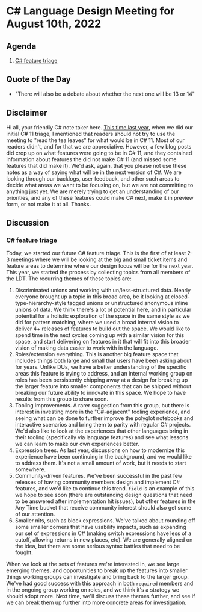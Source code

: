 # C# Language Design Meeting for August 10th, 2022

## Agenda

1. [C# feature triage](#c-feature-triage)

## Quote of the Day

- "There will also be a debate about whether the next one will be 13 or 14"

## Disclaimer

Hi all, your friendly C# note taker here. [This time last year](https://github.com/dotnet/csharplang/blob/main/meetings/2021/LDM-2021-08-30.md#discussion), when we did
our initial C# 11 triage, I mentioned that readers should not try to use the meeting to "read the tea leaves" for what would be in C# 11. Most of our readers didn't, and
for that we are appreciative. However, a few blog posts did crop up on what features were going to be in C# 11, and they contained information about features the did not
make C# 11 (and missed some features that did make it). We'd ask, again, that you please not use these notes as a way of saying what will be in the next version of C#.
We are looking through our backlogs, user feedback, and other such areas to decide what areas we want to be focusing on, but we are not committing to anything just yet.
We are merely trying to get an understanding of our priorities, and any of these features could make C# next, make it in preview form, or not make it at all. Thanks.

## Discussion

### C# feature triage

Today, we started our future C# feature triage. This is the first of at least 2-3 meetings where we will be looking at the big and small ticket items and feature areas
to determine where our design focus will be for the next year. This year, we started the process by collecting topics from all members of the LDT. The recurring themes
of these topics are:

1. Discriminated unions and working with un/less-structured data. Nearly everyone brought up a topic in this broad area, be it looking at closed-type-hierarchy-style
tagged unions or unstructured anonymous inline unions of data. We think there's a lot of potential here, and in particular potential for a holistic exploration of the
space in the same style as we did for pattern matching, where we used a broad internal vision to deliver 4+ releases of features to build out the space. We would like
to spend time in the next cycles coming up with a similar vision for this space, and start delivering on features in it that will fit into this broader vision of making
data easier to work with in the language.
2. Roles/extension everything. This is another big feature space that includes things both large and small that users have been asking about for years. Unlike DUs, we
have a better understanding of the specific areas this feature is trying to address, and an internal working group on roles has been persistently chipping away at a
design for breaking up the larger feature into smaller components that can be shipped without breaking our future ability to innovate in this space. We hope to have
results from this group to share soon.
3. Tooling improvements. A rarer suggestion from this group, but there is interest in investing more in the "C#-adjacent" tooling experience, and seeing what can be
done to further improve the polyglot notebooks and interactive scenarios and bring them to parity with regular C# projects. We'd also like to look at the experiences
that other languages bring in their tooling (specifically via language features) and see what lessons we can learn to make our own experiences better.
4. Expression trees. As last year, discussions on how to modernize this experience have been continuing in the background, and we would like to address them. It's not
a small amount of work, but it needs to start somewhere.
5. Community-driven features. We've been successful in the past few releases of having community members design and implement C# features, and we'd like to continue this
trend. `field` is an example of this we hope to see soon (there are outstanding design questions that need to be answered after implementation hit issues), but other
features in the Any Time bucket that receive community interest should also get some of our attention.
6. Smaller nits, such as block expressions. We've talked about rounding off some smaller corners that have usability impacts, such as expanding our set of expressions
in C# (making switch expressions have less of a cutoff, allowing returns in new places, etc). We are generally aligned on the idea, but there are some serious syntax
battles that need to be fought.

When we look at the sets of features we're interested in, we see large emerging themes, and opportunities to break up the features into smaller things working groups
can investigate and bring back to the larger group. We've had good success with this approach in both `required` members and in the ongoing group working on roles, and
we think it's a strategy we should adopt more. Next time, we'll discuss these themes further, and see if we can break them up further into more concrete areas for
investigation.
